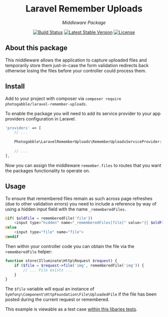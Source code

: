 <h1 align="center">Laravel Remember Uploads</h1>
<p align="center"><em>Middleware Package</em></p>

<p align="center">
  <a href="https://travis-ci.org/photogabble/laravel-remember-uploads"><img src="https://travis-ci.org/photogabble/laravel-remember-uploads.svg?branch=master" alt="Build Status"></a>
  <a href="https://packagist.org/packages/photogabble/laravel-remember-uploads"><img src="https://img.shields.io/packagist/v/photogabble/laravel-remember-uploads.svg" alt="Latest Stable Version"></a>
  <a href="LICENSE"><img src="https://img.shields.io/github/license/photogabble/laravel-remember-uploads.svg" alt="License"></a>
</p>

## About this package

This middleware allows the application to capture uploaded files and temporarily store them just-in-case the form validation redirects back otherwise losing the files before your controller could process them.

## Install

Add to your project with composer via `composer require photogabble/laravel-remember-uploads`.

To enable the package you will need to add its service provider to your app providers configuration in Laravel.

```php
'providers' => [
    // ...
    
    Photogabble\LaravelRememberUploads\RememberUploadsServiceProvider::class,
    
    // ...
],
```

Now you can assign the middleware `remember.files` to routes that you want the packages functionality to operate on.

## Usage

To ensure that remembered files remain as such across page refreshes (due to other validation errors) you need to include a reference by way of using a hidden input field with the name `_rememberedFiles`.

```php
@if( $oldFile = rememberedFile('file'))
    <input type="hidden" name="_rememberedFiles[file]" value="{{ $oldFile->getFilename() }}">
@else
    <input type="file" name="file">
@endif
```

Then within your controller code you can obtain the file via the `rememberedFile` helper:

```php
function store(Illuminate\Http\Request $request) {    
    if ($file = $request->file('img', rememberedFile('img')) {
        // ... File exists ...
    }
}
```

The `$file` variable will equal an instance of `Symfony\Component\HttpFoundation\File\UploadedFile` if the file has been posted during the current request or remembered. 

This example is viewable as a test case [within this libaries tests](https://github.com/photogabble/laravel-remember-uploads/blob/master/tests/UploadTest.php#L114).
